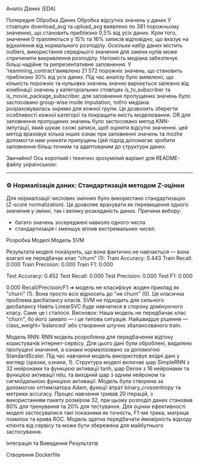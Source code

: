 Аналіз Даних (EDA)

Попередня Обробка Даних
Обробка відсутніх значень у даних
У стовпцях download_avg та upload_avg виявлено по 381 порожньому значенню, що становить приблизно 0,5% від усіх даних. Крім того, значення 0 трапляються у 15% та 16% записів відповідно, що вказує на відхилення від нормального розподілу.
Оскільки набір даних містить outliers, використання середнього значення для заміни нулів може спричинити викривлення розподілу. Натомість медіана забезпечує більш надійне та репрезентативне заповнення.
У 'reamining_contract'виявлено 21 572 порожніх значень, що становить приблизно 30% від усіх даних. Під час аналізу було виявлено, що кількість порожніх та нульових значень значно варіюється залежно від комбінації значень у категоріальних стовпцях is_tv_subscriber та is_movie_package_subscriber.
для заповнення пропущених значень було застосовано group-wise mode imputation, тобто медіана розраховувалась окремо для кожної групи. Це дозволить зберегти особливості кожної категорії та покращити якість моделювання.
OR
для заповнення пропущених значень було застосовано метод KNN-імпутації, який шукає схожі записи, щоб оцінити відсутні значення.
цей метод враховує кілька інших ознак при заповненні значень та mozhe допомогти нам уникати припущень 
Цей підхід допомагає зробити заповнення більш точним та адаптованим до структури даних.

Звичайно! Ось короткий і технічно зрозумілий варіант для README-файлу українською:

---

### ⚙️ Нормалізація даних: Стандартизація методом Z-оцінки

Для нормалізації числових змінних було використано стандартизацію (Z-score normalization). Це дозволяє врахувати як перевищення одного значення у змінні, так і велику розкиданість даних. 
 Причини вибору:
- багато значень зосереджені навколо одного числа
- стандартизація і зменшує вплив екстремальних чисел.






Розробка Моделі
Модель  SVM
 
Результати моделі показують, що вона фактично не навчається — вона взагалі не передбачає клас “churn” (1):
Train Accuracy: 0.443
Train Recall: 0.000
Train Precision: 0.000
Train F1: 0.000

Test Accuracy: 0.452
Test Recall: 0.000
Test Precision: 0.000
Test F1: 0.000

0.000 Recall/Precision/F1 ➜ модель не класифікує жоден приклад як "churn" (1). Вона просто всіх відносить до "не churn" (0).
Це класична проблема дисбалансу класів.
SVM не підходить для сильного дисбалансу
Навіть LinearSVC буде навчатися в сторону домінуючого класу. Саме це і сталося.
Висновок:
Наша модель не передбачає клас "churn", бо його замало — і це типова ситуація.
 Найшвидше рішення — class_weight='balanced' або створення штучно збалансованого train.

Модель RNN:
RNN модель розроблена для передбачення відтоку користувачів інтернет-сервісу. Для цього дані були оброблені, видалено пропущені значення, а ознаки нормалізовано за допомогою StandardScaler. Під час навчання модель використовує вхідні дані у вигляді (зразки, ознаки, 1). Структура моделі включає шар SimpleRNN з 32 нейронами та функцією активації tanh, шар Dense з 16 нейронами та функцією активації relu, та вихідний шар з одним нейроном та сигмоїдальною функцією активації. Модель була створена за допомогою оптимізатора Adam, функції втрат binary_crossentropy та метрики accuracy. Процес навчання тривав 20 ітерацій, з використанням пакету розміром 32, при цьому розподіл даних становив 80% для тренування та 20% для тестування. Для оцінки ефективності моделі застосувалися такі показники як точність, F1-ме
трика, матриця помилок та крива ROC. Модель здатна передбачати ймовірність відходу клієнта від сервісу та може бути збережена для майбутнього застосування.

Інтеграція та Виведення Результатів

Створення Dockerfile 
